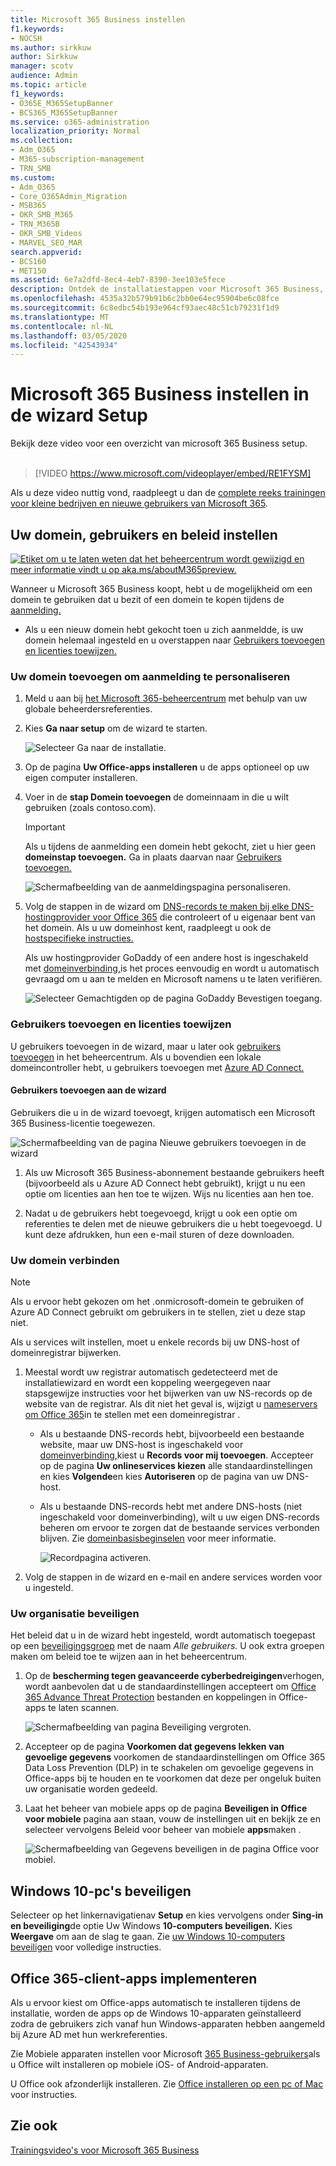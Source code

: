 ```yaml
---
title: Microsoft 365 Business instellen
f1.keywords:
- NOCSH
ms.author: sirkkuw
author: Sirkkuw
manager: scotv
audience: Admin
ms.topic: article
f1_keywords:
- O365E_M365SetupBanner
- BCS365_M365SetupBanner
ms.service: o365-administration
localization_priority: Normal
ms.collection:
- Adm_O365
- M365-subscription-management
- TRN_SMB
ms.custom:
- Adm_O365
- Core_O365Admin_Migration
- MSB365
- OKR_SMB_M365
- TRN_M365B
- OKR_SMB_Videos
- MARVEL_SEO_MAR
search.appverid:
- BCS160
- MET150
ms.assetid: 6e7a2dfd-8ec4-4eb7-8390-3ee103e5fece
description: Ontdek de installatiestappen voor Microsoft 365 Business, waaronder het toevoegen van een domein en gebruikers, het instellen van beveiligingsbeleid en meer.
ms.openlocfilehash: 4535a32b579b91b6c2bb0e64ec95904be6c08fce
ms.sourcegitcommit: 6c8edbc54b193e964cf93aec48c51cb79231f1d9
ms.translationtype: MT
ms.contentlocale: nl-NL
ms.lasthandoff: 03/05/2020
ms.locfileid: "42543934"
---
```

# <a name="set-up-microsoft-365-business-in-the-setup-wizard"></a>Microsoft 365 Business instellen in de wizard Setup

Bekijk deze video voor een overzicht van microsoft 365 Business setup.<br><br>

> [!VIDEO https://www.microsoft.com/videoplayer/embed/RE1FYSM] 

Als u deze video nuttig vond, raadpleegt u dan de [complete reeks trainingen voor kleine bedrijven en nieuwe gebruikers van Microsoft 365](https://support.office.com/article/6ab4bbcd-79cf-4000-a0bd-d42ce4d12816).

## <a name="add-your-domain-users-and-set-up-policies"></a>Uw domein, gebruikers en beleid instellen

[![Etiket om u te laten weten dat het beheercentrum wordt gewijzigd en meer informatie vindt u op aka.ms/aboutM365preview.](../media/m365admincenterchanging.png)](https://docs.microsoft.com/office365/admin/microsoft-365-admin-center-preview)

Wanneer u Microsoft 365 Business koopt, hebt u de mogelijkheid om een domein te gebruiken dat u bezit of een domein te kopen tijdens de [aanmelding.](sign-up.md)

- Als u een nieuw domein hebt gekocht toen u zich aanmeldde, is uw domein helemaal ingesteld en u overstappen naar [Gebruikers toevoegen en licenties toewijzen.](#add-users-and-assign-licenses)

### <a name="add-your-domain-to-personalize-sign-in"></a>Uw domein toevoegen om aanmelding te personaliseren

1. Meld u aan bij [het Microsoft 365-beheercentrum](https://admin.microsoft.com) met behulp van uw globale beheerdersreferenties. 

2. Kies **Ga naar setup** om de wizard te starten.

    ![Selecteer Ga naar de installatie.](../media/gotosetupinadmincenter.png)

3. Op de pagina **Uw Office-apps installeren** u de apps optioneel op uw eigen computer installeren.
    
4. Voer in de **stap Domein toevoegen** de domeinnaam in die u wilt gebruiken (zoals contoso.com).

    > [!IMPORTANT]
    > Als u tijdens de aanmelding een domein hebt gekocht, ziet u hier geen **domeinstap toevoegen.** Ga in plaats daarvan naar [Gebruikers toevoegen.](#add-users-and-assign-licenses)

    ![Schermafbeelding van de aanmeldingspagina personaliseren.](../media/adddomain.png)

    
4. Volg de stappen in de wizard om [DNS-records te maken bij elke DNS-hostingprovider voor Office 365](https://docs.microsoft.com/office365/admin/get-help-with-domains/create-dns-records-at-any-dns-hosting-provider) die controleert of u eigenaar bent van het domein. Als u uw domeinhost kent, raadpleegt u ook de [hostspecifieke instructies.](https://docs.microsoft.com/office365/admin/get-help-with-domains/set-up-your-domain-host-specific-instructions)

    Als uw hostingprovider GoDaddy of een andere host is ingeschakeld met [domeinverbinding,](https://docs.microsoft.com/office365/admin/get-help-with-domains/domain-connect)is het proces eenvoudig en wordt u automatisch gevraagd om u aan te melden en Microsoft namens u te laten verifiëren.

    ![Selecteer Gemachtigden op de pagina GoDaddy Bevestigen toegang.](../media/godaddyauth.png)

### <a name="add-users-and-assign-licenses"></a>Gebruikers toevoegen en licenties toewijzen

U gebruikers toevoegen in de wizard, maar u later ook [gebruikers toevoegen](add-users-m365b.md) in het beheercentrum. Als u bovendien een lokale domeincontroller hebt, u gebruikers toevoegen met [Azure AD Connect.](https://docs.microsoft.com/azure/active-directory/hybrid/how-to-connect-install-express)

#### <a name="add-users-in-the-wizard"></a>Gebruikers toevoegen aan de wizard

Gebruikers die u in de wizard toevoegt, krijgen automatisch een Microsoft 365 Business-licentie toegewezen.

![Schermafbeelding van de pagina Nieuwe gebruikers toevoegen in de wizard](../media/addnewuserspage.png)

1. Als uw Microsoft 365 Business-abonnement bestaande gebruikers heeft (bijvoorbeeld als u Azure AD Connect hebt gebruikt), krijgt u nu een optie om licenties aan hen toe te wijzen. Wijs nu licenties aan hen toe.

2. Nadat u de gebruikers hebt toegevoegd, krijgt u ook een optie om referenties te delen met de nieuwe gebruikers die u hebt toegevoegd. U kunt deze afdrukken, hun een e-mail sturen of deze downloaden.

### <a name="connect-your-domain"></a>Uw domein verbinden

> [!NOTE]
> Als u ervoor hebt gekozen om het .onmicrosoft-domein te gebruiken of Azure AD Connect gebruikt om gebruikers in te stellen, ziet u deze stap niet.
  
Als u services wilt instellen, moet u enkele records bij uw DNS-host of domeinregistrar bijwerken.
  
1. Meestal wordt uw registrar automatisch gedetecteerd met de installatiewizard en wordt een koppeling weergegeven naar stapsgewijze instructies voor het bijwerken van uw NS-records op de website van de registrar. Als dit niet het geval is, wijzigt u [nameservers om Office 365](https://support.office.com/article/a8b487a9-2a45-4581-9dc4-5d28a47010a2)in te stellen met een domeinregistrar . 

    - Als u bestaande DNS-records hebt, bijvoorbeeld een bestaande website, maar uw DNS-host is ingeschakeld voor [domeinverbinding,](https://docs.microsoft.com/office365/admin/get-help-with-domains/domain-connect)kiest u **Records voor mij toevoegen**. Accepteer op de pagina **Uw onlineservices kiezen** alle standaardinstellingen en kies **Volgende**en kies **Autoriseren** op de pagina van uw DNS-host.
    - Als u bestaande DNS-records hebt met andere DNS-hosts (niet ingeschakeld voor domeinverbinding), wilt u uw eigen DNS-records beheren om ervoor te zorgen dat de bestaande services verbonden blijven. Zie [domeinbasisbeginselen](https://docs.microsoft.com/office365/admin/get-help-with-domains/dns-basics) voor meer informatie.

        ![Recordpagina activeren.](../media/activaterecords.png)

2. Volg de stappen in de wizard en e-mail en andere services worden voor u ingesteld.

### <a name="protect-your-organization"></a>Uw organisatie beveiligen 

Het beleid dat u in de wizard hebt ingesteld, wordt automatisch toegepast op een [beveiligingsgroep](https://docs.microsoft.com/office365/admin/create-groups/compare-groups#security-groups) met de naam *Alle gebruikers.* U ook extra groepen maken om beleid toe te wijzen aan in het beheercentrum.

1. Op de **bescherming tegen geavanceerde cyberbedreigingen**verhogen, wordt aanbevolen dat u de standaardinstellingen accepteert om [Office 365 Advance Threat Protection](https://docs.microsoft.com/microsoft-365/security/office-365-security/office-365-atp) bestanden en koppelingen in Office-apps te laten scannen.

    ![Schermafbeelding van pagina Beveiliging vergroten.](../media/increasetreatprotection.png)


2. Accepteer op de pagina **Voorkomen dat gegevens lekken van gevoelige gegevens** voorkomen de standaardinstellingen om Office 365 Data Loss Prevention (DLP) in te schakelen om gevoelige gegevens in Office-apps bij te houden en te voorkomen dat deze per ongeluk buiten uw organisatie worden gedeeld.

3. Laat het beheer van mobiele apps op de pagina **Beveiligen in Office voor mobiele** pagina aan staan, vouw de instellingen uit en bekijk ze en selecteer vervolgens Beleid voor beheer van mobiele **apps**maken .

    ![Schermafbeelding van Gegevens beveiligen in de pagina Office voor mobiel.](../media/protectdatainmobile.png)


## <a name="secure-windows-10-pcs"></a>Windows 10-pc's beveiligen

Selecteer op het linkernavigatienav **Setup** en kies vervolgens onder **Sing-in en beveiliging**de optie Uw Windows **10-computers beveiligen.** Kies **Weergave** om aan de slag te gaan. Zie [uw Windows 10-computers beveiligen](secure-win-10-pcs.md) voor volledige instructies.

## <a name="deploy-office-365-client-apps"></a>Office 365-client-apps implementeren

Als u ervoor kiest om Office-apps automatisch te installeren tijdens de installatie, worden de apps op de Windows 10-apparaten geïnstalleerd zodra de gebruikers zich vanaf hun Windows-apparaten hebben aangemeld bij Azure AD met hun werkreferenties.

Zie Mobiele apparaten instellen voor Microsoft [365 Business-gebruikers](set-up-mobile-devices.md)als u Office wilt installeren op mobiele iOS- of Android-apparaten.

U Office ook afzonderlijk installeren. Zie [Office installeren op een pc of Mac](https://support.office.com/article/4414eaaf-0478-48be-9c42-23adc4716658) voor instructies.

## <a name="see-also"></a>Zie ook

[Trainingsvideo's voor Microsoft 365 Business](https://support.office.com/article/6ab4bbcd-79cf-4000-a0bd-d42ce4d12816)
